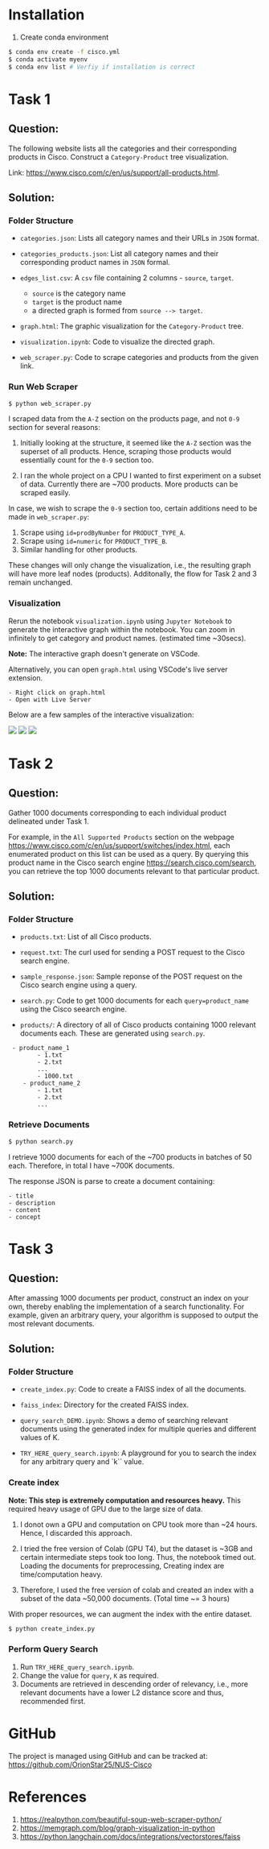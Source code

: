 # Installation

1. Create conda environment

```bash
$ conda env create -f cisco.yml
$ conda activate myenv
$ conda env list # Verfiy if installation is correct
```

<!-- 2. Install `pip` packages:

```bash
$ pip install -r requirements.txt
``` -->


# Task 1

## Question: 

The following website lists all the categories and their corresponding products in Cisco. Construct a `Category-Product` tree visualization.

Link: https://www.cisco.com/c/en/us/support/all-products.html. 

## Solution:

### Folder Structure

- `categories.json`: Lists all category names and their URLs in `JSON` format.

- `categories_products.json`: List all category names and their corresponding product names in `JSON` formal.

- `edges_list.csv`: A `csv` file containing 2 columns - `source`, `target`.
    - `source` is the category name
    - `target` is the product name
    - a directed graph is formed from `source --> target`.

- `graph.html`: The graphic visualization for the `Category-Product` tree.

- `visualization.ipynb`: Code to visualize the directed graph.

- `web_scraper.py`: Code to scrape categories and products from the given link.


### Run Web Scraper

```python
$ python web_scraper.py
```

I scraped data from the `A-Z` section on the products page, and not `0-9` section for several reasons:

1. Initially looking at the structure, it seemed like the `A-Z` section was the superset of all products. Hence, scraping those products would essentially count for the `0-9` section too. 

2. I ran the whole project on a CPU I wanted to first experiment on a subset of data. Currently there are ~700 products. More products can be scraped easily.

In case, we wish to scrape the `0-9` section too, certain additions need to be made in `web_scraper.py`:

1. Scrape using `id=prodByNumber` for `PRODUCT_TYPE_A`.
2. Scrape using `id=numeric` for `PRODUCT_TYPE_B`.
3. Similar handling for other products.

These changes will only change the visualization, i.e., the resulting graph will have more leaf nodes (products). Additonally, the flow for Task 2 and 3 remain unchanged.

### Visualization

Rerun the notebook `visualization.ipynb` using `Jupyter Notebook` to generate the interactive graph within the notebook. You can zoom in infinitely to get category and product names. (estimated time ~30secs).

**Note:** The interactive graph doesn't generate on VSCode.

Alternatively, you can open `graph.html` using VSCode's live server extension.
```
- Right click on graph.html
- Open with Live Server
```

Below are a few samples of the interactive visualization:

![](images/1.png)
![](images/2.png)
![](images/3.png)


# Task 2

## Question: 

Gather 1000 documents corresponding to each individual product delineated under Task 1.

For example, in the `All Supported Products` section on the webpage https://www.cisco.com/c/en/us/support/switches/index.html, each enumerated product on this list can be used as a query. By querying this product name in the Cisco search engine https://search.cisco.com/search, you can retrieve the top 1000 documents relevant to that particular product.

## Solution:

### Folder Structure

- `products.txt`: List of all Cisco products.

- `request.txt`: The curl used for sending a POST request to the Cisco search engine.

- `sample_response.json`: Sample reponse of the POST request on the Cisco search engine using a query.

- `search.py`: Code to get 1000 documents for each `query=product_name` using the Cisco seearch engine.

- `products/`: A directory of all of Cisco products containing 1000 relevant documents each. These are generated using `search.py`. 
```
 - product_name_1
        - 1.txt
        - 2.txt
        ...
        - 1000.txt
    - product_name_2
        - 1.txt
        - 2.txt
        ...
```

### Retrieve Documents

```python
$ python search.py
```

I retrieve 1000 documents for each of the ~700 products in batches of 50 each. Therefore, in total I have ~700K documents.

The response JSON is parse to create a document containing:
```
- title
- description
- content
- concept
```


# Task 3

## Question: 

After amassing 1000 documents per product, construct an index on your own, thereby enabling the implementation of a search functionality. For example, given an arbitrary query, your algorithm is supposed to output the most relevant documents.

## Solution:

### Folder Structure

- `create_index.py`: Code to create a FAISS index of all the documents.

- `faiss_index`: Directory for the created FAISS index.

- `query_search_DEMO.ipynb`: Shows a demo of searching relevant documents using the generated index for multiple queries and different values of K.

- `TRY_HERE_query_search.ipynb`: A playground for you to search the index for any arbitrary query and `k`` value.

### Create index

**Note: This step is extremely computation and resources heavy.**
This required heavy usage of GPU due to the large size of data.

1. I donot own a GPU and computation on CPU took more than ~24 hours. Hence, I discarded this approach.

2. I tried the free version of Colab (GPU T4), but the dataset is ~3GB and certain intermediate steps took too long. Thus, the notebook timed out. Loading the documents for preprocessing, Creating index are time/computation heavy.

3. Therefore, I used the free version of colab and created an index with a subset of the data ~50,000 documents. (Total time ~= 3 hours)

With proper resources, we can augment the index with the entire dataset.

```python
$ python create_index.py
```

### Perform Query Search

1. Run `TRY_HERE_query_search.ipynb`.
2. Change the value for `query`, `K` as required.
3. Documents are retrieved in descending order of relevancy, i.e., more relevant documents have a lower L2 distance score and thus, recommended first.


# GitHub

The project is managed using GitHub and can be tracked at: https://github.com/OrionStar25/NUS-Cisco 


# References

1. https://realpython.com/beautiful-soup-web-scraper-python/
2. https://memgraph.com/blog/graph-visualization-in-python
3. https://python.langchain.com/docs/integrations/vectorstores/faiss